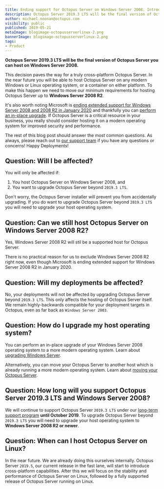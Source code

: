 ```yaml
---
title: Ending support for Octopus Server on Windows Server 2008. Introducing Octopus Server on Linux!
description: Octopus Server 2019.3 LTS will be the final version of Octopus Server which can be hosted on Windows Server 2008, paving the way for Octopus Server on Linux!
author: michael.noonan@octopus.com
visibility: public
published: 2019-05-21
metaImage: blogimage-octopusserverlinux-2.png
bannerImage: blogimage-octopusserverlinux-2.png
tags: 
- Product
---
```


**Octopus Server 2019.3 LTS will be the final version of Octopus Server you can host on Windows Server 2008.**

This decision paves the way for a truly cross-platform Octopus Server. In the near future you will be able to host Octopus Server on any modern Windows or Linux operating system, or a container on either platform.  To make this happen we need to move our minimum requirements for hosting Octopus Server up to **Windows Server 2008 R2**.

It's also worth noting Microsoft is [ending extended support for Windows Server 2008 and 2008 R2 in January 2020](https://docs.microsoft.com/en-us/windows-server/get-started/installation-and-upgrade) and thankfully you can [perform an in-place upgrade](https://docs.microsoft.com/en-us/windows-server/get-started/installation-and-upgrade). If Octopus Server is a critical resource in your business, you really should consider hosting it on a modern operating system for improved security and performance.

The rest of this blog post should answer the most common questions. As always, please reach out to [our support team](https://octopus.com/support) if you have any questions or concerns!
Happy Deployments!


## Question: Will I be affected?

You will only be affected if:

1. You host Octopus Server on Windows Server 2008, and
2. You want to upgrade Octopus Server beyond `2019.3 LTS`.

Don't worry, the Octopus Server installer will prevent you from accidentally upgrading. If you do want to upgrade Octopus Server beyond `2019.3 LTS` you will need to upgrade your host operating system.

## Question: Can we still host Octopus Server on Windows Server 2008 R2?

Yes, Windows Server 2008 R2 will stil be a supported host for Octopus Server.

There is no practical reason for us to exclude Windows Server 2008 R2 right now, even though Microsoft is ending extended support for Windows Server 2008 R2 in January 2020.

## Question: Will my deployments be affected?

No, your deployments will not be affected by upgrading Octopus Server beyond `2019.3 LTS`. This only affects the hosting of Octopus Server itself. We remain highly-backwards compatible for your deployment targets in Octopus, even as far back as `Windows Server 2003`.

## Question: How do I upgrade my host operating system?

You can perform an in-place upgrade of your Windows Server 2008 operating system to a more modern operating system. Learn about [upgrading Windows Server](https://docs.microsoft.com/en-us/windows-server/get-started/installation-and-upgrade#upgrading-from-windows-server-2008-r2-or-windows-server-2008).

Alternatively, you can move your Octopus Server to another host which is already running a more modern operating system. Learn about [moving your Octopus Server](https://octopus.com/docs/administration/managing-infrastructure/moving-your-octopus).

## Question: How long will you support Octopus Server 2019.3 LTS and Windows Server 2008?

We will continue to support Octopus Server `2019.3 LTS` under our [long-term support program](https://octopus.com/docs/administration/upgrading/long-term-support) **until October 2019**. To upgrade Octopus Server beyond `2019.3 LTS` you will need to upgrade your host operating system to **Windows Server 2008 R2 or newer**.

## Question: When can I host Octopus Server on Linux?

In the near future. We are already doing this ourselves internally. Octopus Server `2019.5`, our current release in the fast lane, will start to introduce cross-platform capabilities. After this we will focus on the stability and performance of Octopus Server on Linux, followed by a fully supported release of Octopus Server running on Linux.